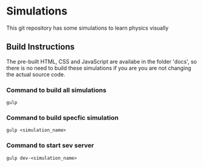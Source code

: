 # Simulations

This git repository has some simulations to learn physics visually

## Build Instructions

The pre-built HTML, CSS and JavaScript are availabe in the folder 'docs', so there is no need to build these simulations if you are you are not changing the actual source code.

### Command to build all simulations
 ```shell
 gulp
 ```

### Command to build specfic simulation
 ```shell
 gulp <simulation_name>
 ```

### Command to start sev server
 ```shell
 gulp dev-<simulation_name>
 ```
